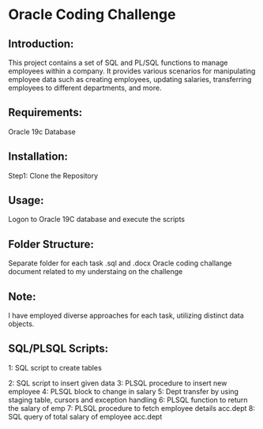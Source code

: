 # Oracle Coding Challenge

## Introduction:

This project contains a set of SQL and PL/SQL functions to manage employees within a company. It provides various
scenarios for manipulating employee data such as creating employees, updating salaries, transferring employees
to different departments, and more.

## Requirements:

Oracle 19c Database

## Installation:

Step1: Clone the Repository

## Usage:

Logon to Oracle 19C database and execute the scripts

## Folder Structure:

Separate folder for each task
.sql and .docx
Oracle coding challange document related to my understaing on the challenge

## Note:

I have employed diverse approaches for each task, utilizing distinct data objects.

## SQL/PLSQL Scripts:

1: SQL script to create tables

2: SQL script to insert given data
3: PLSQL procedure to insert new employee
4: PLSQL block to change in salary
5: Dept transfer by using staging table, cursors and exception handling
6: PLSQL function to return the salary of emp
7: PLSQL procedure to fetch employee details acc.dept
8: SQL query of total salary of employee acc.dept
